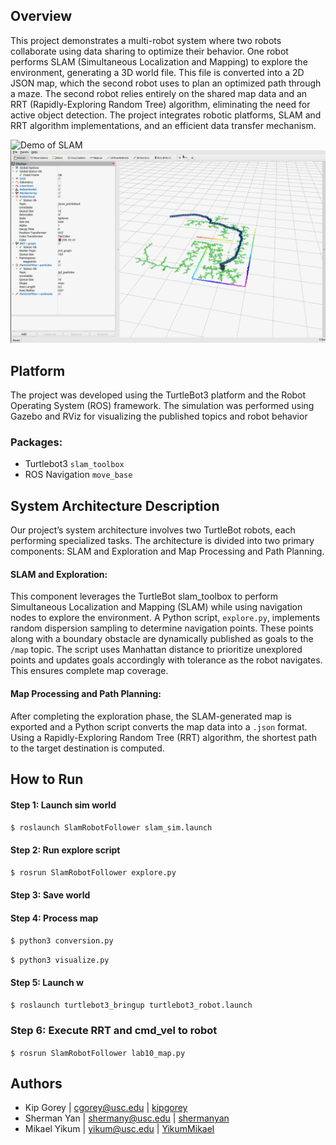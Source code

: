 ## Overview
This project demonstrates a multi-robot system where two robots collaborate using data sharing to optimize their behavior. One robot performs SLAM (Simultaneous Localization and Mapping) to explore the environment, generating a 3D world file. This file is converted into a 2D JSON map, which the second robot uses to plan an optimized path through a maze. The second robot relies entirely on the shared map data and an RRT (Rapidly-Exploring Random Tree) algorithm, eliminating the need for active object detection. The project integrates robotic platforms, SLAM and RRT algorithm implementations, and an efficient data transfer mechanism.

![Demo of SLAM](example/example.gif)
![RRT example](example/rrt.jpeg)


## Platform
The project was developed using the TurtleBot3 platform and the Robot Operating System (ROS) framework. The simulation was performed using Gazebo and RViz for visualizing the published topics and robot behavior

### Packages:

- Turtlebot3 ```slam_toolbox``` 
- ROS Navigation ```move_base```

## System Architecture Description
Our project’s system architecture involves two TurtleBot robots, each performing specialized tasks. The architecture is divided into two primary components: SLAM and Exploration and Map Processing and Path Planning.
#### SLAM and Exploration:
This component leverages the TurtleBot slam_toolbox to perform Simultaneous Localization and Mapping (SLAM) while using navigation nodes to explore the environment.
A Python script, ```explore.py```, implements random dispersion sampling to determine navigation points. These points along with a boundary obstacle are dynamically published as goals to the ```/map``` topic. The script uses Manhattan distance to prioritize unexplored points and updates goals accordingly with tolerance as the robot navigates. This ensures complete map coverage.
#### Map Processing and Path Planning:
After completing the exploration phase, the SLAM-generated map is exported and a Python script converts the map data into a ```.json``` format. Using a Rapidly-Exploring Random Tree (RRT) algorithm, the shortest path to the target destination is computed.


## How to Run
#### Step 1: Launch sim world 
```$ roslaunch SlamRobotFollower slam_sim.launch```

#### Step 2: Run explore script
```$ rosrun SlamRobotFollower explore.py ```

#### Step 3: Save world

#### Step 4: Process map
```$ python3 conversion.py```


```$ python3 visualize.py```

#### Step 5: Launch w
```$ roslaunch turtlebot3_bringup turtlebot3_robot.launch ```

### Step 6: Execute RRT and cmd_vel to robot
```$ rosrun SlamRobotFollower lab10_map.py```


## Authors
* Kip Gorey | [cgorey@usc.edu](mailto:cgorey@usc.edu) | [kipgorey](https://github.com/kipgorey)
* Sherman Yan | [shermany@usc.edu](mailto:shermany@usc.edu) | [shermanyan](https://github.com/shermanyan)
* Mikael Yikum | [yikum@usc.edu](mailto:yikum@usc.edu) | [YikumMikael](https://github.com/YikumMikael)





